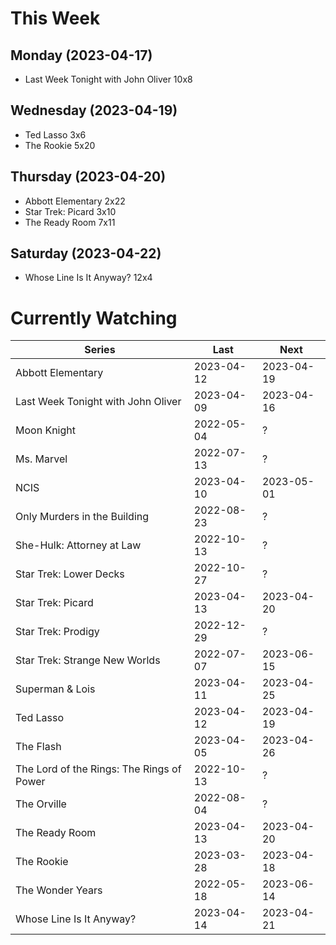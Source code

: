 # This Week

## Monday (2023-04-17)
- Last Week Tonight with John Oliver 10x8

## Wednesday (2023-04-19)
- Ted Lasso 3x6
- The Rookie 5x20

## Thursday (2023-04-20)
- Abbott Elementary 2x22
- Star Trek: Picard 3x10
- The Ready Room 7x11

## Saturday (2023-04-22)
- Whose Line Is It Anyway? 12x4

# Currently Watching

| Series | Last | Next |
| --- | --- | --- |
| Abbott Elementary | 2023-04-12 | 2023-04-19 |
| Last Week Tonight with John Oliver | 2023-04-09 | 2023-04-16 |
| Moon Knight | 2022-05-04 | ? |
| Ms. Marvel | 2022-07-13 | ? |
| NCIS | 2023-04-10 | 2023-05-01 |
| Only Murders in the Building | 2022-08-23 | ? |
| She-Hulk: Attorney at Law | 2022-10-13 | ? |
| Star Trek: Lower Decks | 2022-10-27 | ? |
| Star Trek: Picard | 2023-04-13 | 2023-04-20 |
| Star Trek: Prodigy | 2022-12-29 | ? |
| Star Trek: Strange New Worlds | 2022-07-07 | 2023-06-15 |
| Superman & Lois | 2023-04-11 | 2023-04-25 |
| Ted Lasso | 2023-04-12 | 2023-04-19 |
| The Flash | 2023-04-05 | 2023-04-26 |
| The Lord of the Rings: The Rings of Power | 2022-10-13 | ? |
| The Orville | 2022-08-04 | ? |
| The Ready Room | 2023-04-13 | 2023-04-20 |
| The Rookie | 2023-03-28 | 2023-04-18 |
| The Wonder Years | 2022-05-18 | 2023-06-14 |
| Whose Line Is It Anyway? | 2023-04-14 | 2023-04-21 |


